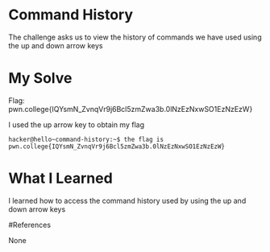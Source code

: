 # Command History
The challenge asks us to view the history of commands we have used using the up and down arrow keys

# My Solve

Flag: pwn.college{IQYsmN_ZvnqVr9j6Bcl5zmZwa3b.0lNzEzNxwSO1EzNzEzW}

I used the up arrow key to obtain my flag 
```
hacker@hello~command-history:~$ the flag is pwn.college{IQYsmN_ZvnqVr9j6Bcl5zmZwa3b.0lNzEzNxwSO1EzNzEzW}

```

# What I Learned
I learned how to access the command history used by using the up and down arrow keys

#References 

None
